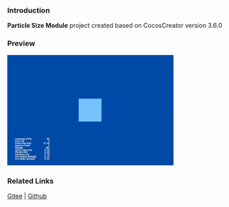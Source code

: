 ### Introduction
**Particle Size Module** project created based on CocosCreator version 3.6.0

### Preview
![image](../../../gif/202203/2022030543.gif)

### Related Links
[Gitee](https://gitee.com/mirrors_cocos-creator/test-cases-3d/blob/v3.0/assets/cases/particle) | [Github](https://github.com/cocos-creator/test-cases-3d/blob/v3.0/assets/cases/particle)
